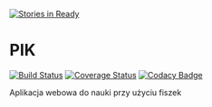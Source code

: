 [![Stories in Ready](https://badge.waffle.io/LuXuryPro/pik-fiszki.png?label=ready&title=Ready)](https://waffle.io/LuXuryPro/pik-fiszki)
# PIK

[![Build Status](https://travis-ci.org/LuXuryPro/pik-fiszki.svg?branch=master)](https://travis-ci.org/LuXuryPro/pik-fiszki)
[![Coverage Status](https://coveralls.io/repos/github/LuXuryPro/pik-fiszki/badge.svg?branch=master)](https://coveralls.io/github/LuXuryPro/pik-fiszki?branch=master)
[![Codacy Badge](https://api.codacy.com/project/badge/grade/2802a5f0d9d34145a2d036d1557f402f)](https://www.codacy.com/app/radek1236987/pik-fiszki)

Aplikacja webowa do nauki przy użyciu fiszek
